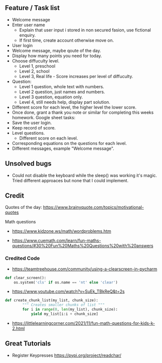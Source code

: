 ## Feature / Task list
- Welcome message
- Enter user name
    - Explain that user input i stored in non secured fasion, use fictional enquiry.
    - If first time, create account otherwise move on.
- User login
- Welcome message, maybe qoute of the day.
- Display how many points you need for today.
- Choose diffuculty level.
     - Level 1, preschool
     - Level 2, school
     - Level 3, Real life
           - Score increases per level of       diffuculty.
- Question:
     - Level 1 question, whole text with numbers.
     - Level 2 question, just names and numbers.
     - Level 3 question, equation only.
     - Level 4, still needs help, display part solution.
- Different score for each level, the higher level the lower score.
- Once done, grant a thank you note or similar for completing this weeks homework.
Google sheet tasks:
- Save the user login.
- Keep record of score.
- Level questions.
    - Different score on each level.
- Corresponding equations on the questions for each level.
- Different messages, example "Welcome message".

## Unsolved bugs
- Could not disable the keyboard while the sleep() was working it's magic. Tried different approaces but none that I could implement.

## Credit
Quotes of the day:
https://www.brainyquote.com/topics/motivational-quotes

Math questions
- https://www.kidzone.ws/math/wordproblems.htm

- https://www.cuemath.com/learn/fun-maths-questions/#30%20Fun%20Maths%20Questions%20with%20answers

### Credited Code

- https://teamtreehouse.com/community/using-a-clearscreen-in-pycharm
```python
def clear_screen():
    os.system('cls' if os.name == 'nt' else 'clear')
```

- https://www.youtube.com/watch?v=SuEk_TBkReQ&t=2s
```python
def create_chunk_list(my_list, chunk_size):
        """ Creates smaller chunks of list """
        for i in range(0, len(my_list), chunk_size):
            yield my_list[i:i + chunk_size]
```




- https://littlelearningcorner.com/2021/11/fun-math-questions-for-kids-k-2.html
## Great Tutorials
- Register Keypresses
https://pypi.org/project/readchar/